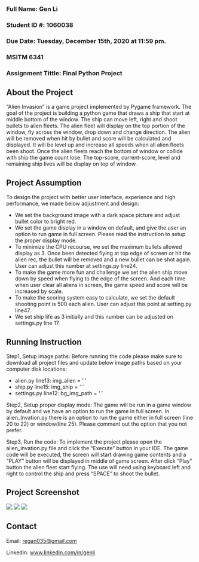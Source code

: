 <h3>Full Name: Gen Li</h3>
<h3>Student ID #: 1060038<br />
<h3>Due Date: Tuesday, December 15th, 2020 at 11:59 pm.</h3>
<h3>MSITM 6341</h3>
<h3>Assignment Tittle: Final Python Project </h3>

## About the Project
 “Alien Invasion” is a game project implemented by Pygame framework. The goal of the project is building a python game that draws a ship that start at middle bottom of the window. The ship can move left, right and shoot bullets to alien fleets. The alien fleet will display on the top portion of the window, fly across the window, drop down and change direction. The alien will be removed when hit by bullet and score will be calculated and displayed. It will be level up and increase all speeds when all alien fleets been shoot. Once the alien fleets reach the bottom of window or collide with ship the game count lose. The top-score, current-score, level and remaining ship lives will be display on top of window. 

 ## Project Assumption
 To design the project with better user interface, experience and high performance, we made below adjustment and design:
* We set the background image with a dark space picture and adjust bullet color to bright red. 
* We set the game display in a window on default, and give the user an option to run game in full screen. Please read the instruction to setup the proper display mode.
* To minimize the CPU recourse, we set the maximum bullets allowed display as 3. Once been detected flying at top edge of screen or hit the alien rec, the bullet will be removed and a new bullet can be shot again.  User can adjust this number at settings.py line24.   
* To make the game more fun and challenge we set the alien ship move down by speed when flying to the edge of the screen. And each time when user clear all aliens in screen, the game speed and score will be increased by scale.
* To make the scoring system easy to calculate, we set the default shooting point is 500 each alien. User can adjust this point at setting.py line47.
* We set ship life as 3 initially and this number can be adjusted on settings.py line 17.  

## Running Instruction
Step1, Setup image paths: Before running the code please make sure to download all project files and update below image paths based on your computer disk locations: 
* alien.py line13: img_alien = ‘ ’
* ship.py line15: img_ship = ‘ ’
* settings.py line12: bg_img_path = ‘ ’

Step2, Setup proper display mode: The game will be run in a game window by default and we have an option to run the game in full screen. In alien_Invation.py there is an option to run the game either in full screen (line 20 to 22) or window(line 25). Please comment out the option that you not prefer. 

Step3, Run the code: To implement the project please open the alien_invation.py file and click the “Execute” button in your IDE. The game code will be executed, the screen will start drawing game contents and a “PLAY” button will be displayed in middle of game screen. After click “Play” button the alien fleet start flying. The use will need using keyboard left and right to control the ship and press “SPACE” to shoot the bullet.   

## Project Screenshot
![](images/01.gif)
![](images/02.gif)
![](images/03.gif)

## Contact
Email: regan035@gmail.com

Linkedin: www.linkedin.com/in/genli